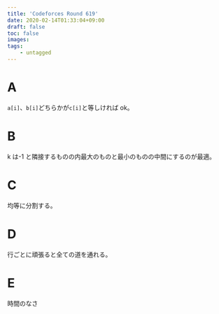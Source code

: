 ```yaml
---
title: 'Codeforces Round 619'
date: 2020-02-14T01:33:04+09:00
draft: false
toc: false
images:
tags:
    - untagged
---
```


# A

`a[i]`、`b[i]`どちらかが`c[i]`と等しければ ok。

# B

k は-1 と隣接するものの内最大のものと最小のものの中間にするのが最適。

# C

均等に分割する。

# D

行ごとに頑張ると全ての道を通れる。

# E

時間のなさ
